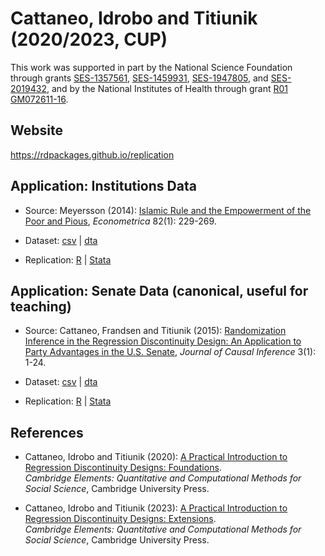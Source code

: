 # Cattaneo, Idrobo and Titiunik (2020/2023, CUP)

This work was supported in part by the National Science Foundation through grants [SES-1357561](https://www.nsf.gov/awardsearch/showAward?AWD_ID=1357561), [SES-1459931](https://www.nsf.gov/awardsearch/showAward?AWD_ID=1459931), [SES-1947805](https://www.nsf.gov/awardsearch/showAward?AWD_ID=1947805), and [SES-2019432](https://www.nsf.gov/awardsearch/showAward?AWD_ID=2019432), and by the National Institutes of Health through grant [R01 GM072611-16](https://reporter.nih.gov/project-details/10093056).

## Website

https://rdpackages.github.io/replication

## Application: Institutions Data

- Source: Meyersson (2014): [Islamic Rule and the Empowerment of the Poor and Pious](https://doi.org/10.3982/ecta9878), _Econometrica_ 82(1): 229-269.

- Dataset: [csv](CIT_2019_Cambridge_polecon.csv) | [dta](CIT_2019_Cambridge_polecon.dta)

- Replication: [R](CIT_2019_Cambridge_polecon-Vol1.R) | [Stata](CIT_2019_Cambridge_polecon-Vol1.do)

## Application: Senate Data (canonical, useful for teaching)

- Source: Cattaneo, Frandsen and Titiunik (2015): [Randomization Inference in the Regression Discontinuity Design: An Application to Party Advantages in the U.S. Senate](https://rdpackages.github.io/references/Cattaneo-Frandsen-Titiunik_2015_JCI.pdf), _Journal of Causal Inference_ 3(1): 1-24.

- Dataset: [csv](CIT_2019_Cambridge_senate.csv) | [dta](CIT_2019_Cambridge_senate.dta)

- Replication: [R](CIT_2019_Cambridge_senate.R) | [Stata](CIT_2019_Cambridge_senate.do)

## References

- Cattaneo, Idrobo and Titiunik (2020): [A Practical Introduction to Regression Discontinuity Designs: Foundations](https://rdpackages.github.io/references/Cattaneo-Idrobo-Titiunik_2020_CUP.pdf).<br>
_Cambridge Elements: Quantitative and Computational Methods for Social Science_, Cambridge University Press.

- Cattaneo, Idrobo and Titiunik (2023): [A Practical Introduction to Regression Discontinuity Designs: Extensions](https://rdpackages.github.io/references/Cattaneo-Idrobo-Titiunik_2023_CUP.pdf).<br>
_Cambridge Elements: Quantitative and Computational Methods for Social Science_, Cambridge University Press.

<br><br>
